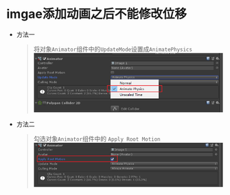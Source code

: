 # imgae添加动画之后不能修改位移

-   方法一
    > 将对象`Animator`组件中的`UpdateMode`设置成`AnimatePhysics`![](file/image_EehE9cC8du.png)
-   方法二
    > 勾选对象`Animator`组件中的 `Apply Root Motion`![](file/image_ikCXT9LMT-.png)

